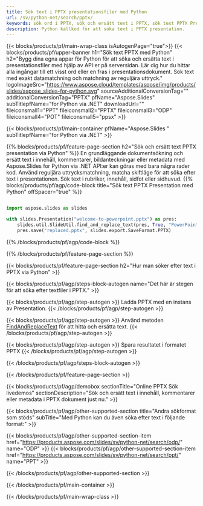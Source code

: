 ```yaml
---
title: Sök text i PPTX presentationsfiler med Python
url: /sv/python-net/search/pptx/
keywords: sök ord i PPTX, sök och ersätt text i PPTX, sök text PPTX Presentation
description: Python källkod för att söka text i PPTX presentation.
---
```


{{< blocks/products/pf/main-wrap-class isAutogenPage="true">}}
{{< blocks/products/pf/upper-banner h1="Sök text PPTX med Python" h2="Bygg dina egna appar för Python för att söka och ersätta text i presentationsfiler med hjälp av API:er på serversidan. Lär dig hur du hittar alla ingångar till ett visst ord eller en fras i presentationsdokument. Sök text med exakt datamatchning och matchning av reguljära uttryck." logoImageSrc="https://www.aspose.cloud/templates/aspose/img/products/slides/aspose_slides-for-python.svg" sourceAdditionalConversionTag="" additionalConversionTag="PPTX" pfName="Aspose.Slides" subTitlepfName="for Python via .NET" downloadUrl="" fileiconsmall1="PPT" fileiconsmall2="PPTX" fileiconsmall3="ODP" fileiconsmall4="POT" fileiconsmall5="ppsx" >}}

{{< blocks/products/pf/main-container pfName="Aspose.Slides " subTitlepfName="for Python via .NET" >}}

{{% blocks/products/pf/feature-page-section  h2="Sök och ersätt text PPTX presentation via Python" %}}
En grundläggande dokumentsökning och ersätt text i innehåll, kommentarer, bildanteckningar eller metadata med Aspose.Slides for Python via .NET API:er kan göras med bara några rader kod. Använd reguljära uttrycksmatchning, matcha skiftläge för att söka efter text i presentationen. Sök text i rubriker, innehåll, sidfot eller sidhuvud.
{{% blocks/products/pf/agp/code-block title="Sök text PPTX Presentation med Python" offSpacer="true" %}}

```py

import aspose.slides as slides

with slides.Presentation("welcome-to-powerpoint.pptx") as pres:
    slides.util.SlideUtil.find_and_replace_text(pres, True, "PowerPoint", "Aspose.Slides", None)
    pres.save("replaced.pptx", slides.export.SaveFormat.PPTX)
```

{{% /blocks/products/pf/agp/code-block %}}

{{% /blocks/products/pf/feature-page-section %}}

{{< blocks/products/pf/feature-page-section  h2="Hur man söker efter text i PPTX via Python" >}}

{{< blocks/products/pf/agp/steps-block-autogen name="Det här är stegen för att söka efter textfiler i PPTX." >}}

{{< blocks/products/pf/agp/step-autogen >}}
Ladda PPTX med en instans av Presentation.
{{< /blocks/products/pf/agp/step-autogen >}}

{{< blocks/products/pf/agp/step-autogen >}}
Använd metoden [FindAndReplaceText](https://reference.aspose.com/slides/python-net/aspose.slides.util/slideutil/) för att hitta och ersätta text.
{{< /blocks/products/pf/agp/step-autogen >}}

{{< blocks/products/pf/agp/step-autogen >}}
Spara resultatet i formatet PPTX
{{< /blocks/products/pf/agp/step-autogen >}}

{{< /blocks/products/pf/agp/steps-block-autogen >}}

{{< /blocks/products/pf/feature-page-section >}}

{{< blocks/products/pf/agp/demobox sectionTitle="Online PPTX Sök livedemos" sectionDescription="Sök och ersätt text i innehåll, kommentarer eller metadata i PPTX dokument just nu." >}}

{{< blocks/products/pf/agp/other-supported-section title="Andra sökformat som stöds" subTitle="Med Python kan du även söka efter text i följande format:" >}}

{{< blocks/products/pf/agp/other-supported-section-item href="https://products.aspose.com/slides/sv/python-net/search/odp/" name="ODP" >}}
{{< blocks/products/pf/agp/other-supported-section-item href="https://products.aspose.com/slides/sv/python-net/search/ppt/" name="PPT" >}}


{{< /blocks/products/pf/agp/other-supported-section >}}

{{< /blocks/products/pf/main-container >}}
    
{{< /blocks/products/pf/main-wrap-class >}}